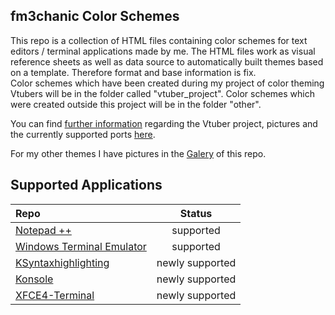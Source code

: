 ## fm3chanic Color Schemes

This repo is a collection of HTML files containing color schemes for text editors / terminal applications made by me. The HTML files work as visual reference sheets as well as data source to automatically built themes based on a template. Therefore format and base information is fix.<br>
Color schemes which have been created during my project of color theming Vtubers will be in the folder called "vtuber_project". Color schemes which were created outside this project will be in the folder "other".

You can find [further information](https://github.com/fm3chanic/vtuber_project) regarding the Vtuber project, pictures and the currently supported ports [here](https://github.com/fm3chanic/vtuber_project).

For my other themes I have pictures in the [Galery](/assets/galery.md) of this repo.

## Supported Applications

|Repo|Status|
|:---|:---:|
|[Notepad ++](https://github.com/fm3chanic/npp_themes)|supported|
|[Windows Terminal Emulator](https://github.com/fm3chanic/windows_terminal_themes)|supported|
|[KSyntaxhighlighting](https://github.com/fm3chanic/ksyntaxhighlighting)|newly supported|
|[Konsole](https://github.com/fm3chanic/kde_konsole_themes)|newly supported|
|[XFCE4-Terminal](https://github.com/fm3chanic/xfce4-terminal_themes)|newly supported|